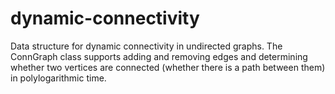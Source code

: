 # dynamic-connectivity
Data structure for dynamic connectivity in undirected graphs. The ConnGraph class supports adding and removing edges and determining whether two vertices are connected (whether there is a path between them) in polylogarithmic time.
